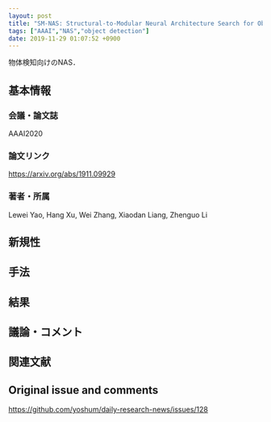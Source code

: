 ```yaml
---
layout: post
title: "SM-NAS: Structural-to-Modular Neural Architecture Search for Object Detection"
tags: ["AAAI","NAS","object detection"]
date: 2019-11-29 01:07:52 +0900
---
```


物体検知向けのNAS．

## 基本情報
### 会議・論文誌
AAAI2020

### 論文リンク
https://arxiv.org/abs/1911.09929

### 著者・所属
Lewei Yao, Hang Xu, Wei Zhang, Xiaodan Liang, Zhenguo Li

## 新規性

## 手法

## 結果

## 議論・コメント

## 関連文献


## Original issue and comments

https://github.com/yoshum/daily-research-news/issues/128

